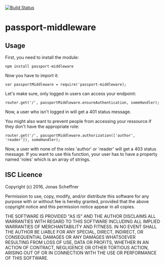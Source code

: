 [![Build Status](https://travis-ci.org/joshmallow/passport-middleware.svg?branch=master)](https://travis-ci.org/joshmallow/passport-middleware)

# passport-middleware

## Usage

First, you need to install the module:

```
npm install passport-middleware
```

Now you have to import it:
```
var passportMiddleware = require('passport-middleware);
```

Let's make sure, only logged in users can access your endpoint:

```
router.get('/', passportMiddleware.ensureAuthentication, someHandler);
```
Now, a user who isn't logged in will get a 401 status message.

You might also want to prevent people from accessing your ressource if they don't have the appropriate role:

```
router.get('/', passportMiddleware.authorization(['author', 'reader']), someHandler);
```

Now, a user with none of the roles 'author' or 'reader' will get a 403 status message. If you want to use this function, your user has to have a property named 'roles' which is an array of strings.

## ISC Licence

Copyright (c) 2016, Jonas Scheffner

Permission to use, copy, modify, and/or distribute this software for any purpose with or without fee is hereby granted, provided that the above copyright notice and this permission notice appear in all copies.

THE SOFTWARE IS PROVIDED "AS IS" AND THE AUTHOR DISCLAIMS ALL WARRANTIES WITH REGARD TO THIS SOFTWARE INCLUDING ALL IMPLIED WARRANTIES OF MERCHANTABILITY AND FITNESS. IN NO EVENT SHALL THE AUTHOR BE LIABLE FOR ANY SPECIAL, DIRECT, INDIRECT, OR CONSEQUENTIAL DAMAGES OR ANY DAMAGES WHATSOEVER RESULTING FROM LOSS OF USE, DATA OR PROFITS, WHETHER IN AN ACTION OF CONTRACT, NEGLIGENCE OR OTHER TORTIOUS ACTION, ARISING OUT OF OR IN CONNECTION WITH THE USE OR PERFORMANCE OF THIS SOFTWARE.